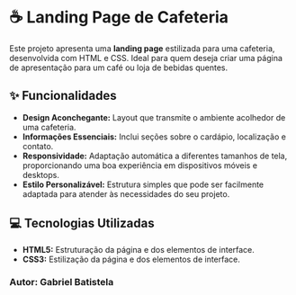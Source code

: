 # ☕ Landing Page de Cafeteria

Este projeto apresenta uma **landing page** estilizada para uma cafeteria, desenvolvida com HTML e CSS. Ideal para quem deseja criar uma página de apresentação para um café ou loja de bebidas quentes.

## ✨ Funcionalidades

- **Design Aconchegante:** Layout que transmite o ambiente acolhedor de uma cafeteria.
- **Informações Essenciais:** Inclui seções sobre o cardápio, localização e contato.
- **Responsividade:** Adaptação automática a diferentes tamanhos de tela, proporcionando uma boa experiência em dispositivos móveis e desktops.
- **Estilo Personalizável:** Estrutura simples que pode ser facilmente adaptada para atender às necessidades do seu projeto.

## 💻 Tecnologias Utilizadas

- **HTML5:** Estruturação da página e dos elementos de interface.
- **CSS3:** Estilização da página e dos elementos de interface.


### Autor: **Gabriel Batistela**

